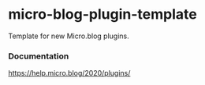 # micro-blog-plugin-template
Template for new Micro.blog plugins.

### Documentation

https://help.micro.blog/2020/plugins/
